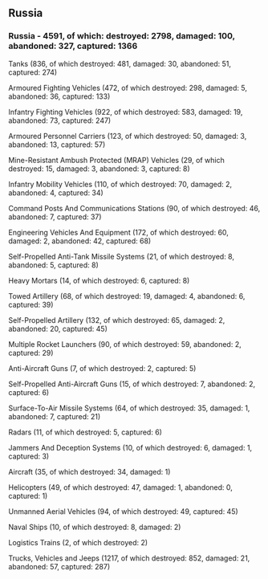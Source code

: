 
 
 ## Russia
 
 ### Russia - 4591, of which: destroyed: 2798, damaged: 100, abandoned: 327, captured: 1366

 

 

 Tanks (836, of which destroyed: 481, damaged: 30, abandoned: 51, captured: 274)

 Armoured Fighting Vehicles (472, of which destroyed: 298, damaged: 5, abandoned: 36, captured: 133)

 Infantry Fighting Vehicles (922, of which destroyed: 583, damaged: 19, abandoned: 73, captured: 247)

 Armoured Personnel Carriers (123, of which destroyed: 50, damaged: 3, abandoned: 13, captured: 57)

 Mine-Resistant Ambush Protected (MRAP) Vehicles (29, of which destroyed: 15, damaged: 3, abandoned: 3, captured: 8)

 Infantry Mobility Vehicles (110, of which destroyed: 70, damaged: 2, abandoned: 4, captured: 34)

 Command Posts And Communications Stations (90, of which destroyed: 46, abandoned: 7, captured: 37)

 Engineering Vehicles And Equipment (172, of which destroyed: 60, damaged: 2, abandoned: 42, captured: 68)

 Self-Propelled Anti-Tank Missile Systems (21, of which destroyed: 8, abandoned: 5, captured: 8)

 Heavy Mortars (14, of which destroyed: 6, captured: 8)

 Towed Artillery (68, of which destroyed: 19, damaged: 4, abandoned: 6, captured: 39)

 Self-Propelled Artillery (132, of which destroyed: 65, damaged: 2, abandoned: 20, captured: 45)

 Multiple Rocket Launchers (90, of which destroyed: 59, abandoned: 2, captured: 29)

 Anti-Aircraft Guns (7, of which destroyed: 2, captured: 5)

 Self-Propelled Anti-Aircraft Guns (15, of which destroyed: 7, abandoned: 2, captured: 6)

 Surface-To-Air Missile Systems (64, of which destroyed: 35, damaged: 1, abandoned: 7, captured: 21)

 Radars (11, of which destroyed: 5, captured: 6)

 Jammers And Deception Systems (10, of which destroyed: 6, damaged: 1, captured: 3)

 Aircraft (35, of which destroyed: 34, damaged: 1)

 Helicopters (49, of which destroyed: 47, damaged: 1, abandoned: 0, captured: 1)

 Unmanned Aerial Vehicles (94, of which destroyed: 49, captured: 45)

 Naval Ships (10, of which destroyed: 8, damaged: 2)

 Logistics Trains (2, of which destroyed: 2)

 Trucks, Vehicles and Jeeps (1217, of which destroyed: 852, damaged: 21, abandoned: 57, captured: 287)

